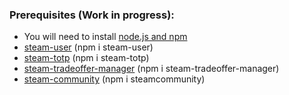 ### Prerequisites (Work in progress):
- You will need to install [node.js and npm](https://nodejs.org/en)
- [steam-user](https://www.npmjs.com/package/steam-user) (npm i steam-user)
- [steam-totp](https://www.npmjs.com/package/steam-totp) (npm i steam-totp)
- [steam-tradeoffer-manager](https://www.npmjs.com/package/steam-tradeoffer-manager) (npm i steam-tradeoffer-manager)
- [steam-community](https://www.npmjs.com/package/steamcommunity) (npm i steamcommunity)
